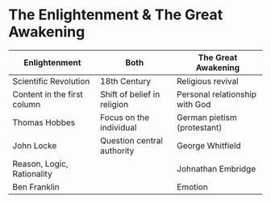 # The Enlightenment & The Great Awakening

Enlightenment | Both | The Great Awakening
------------ | ------------- | -------------
Scientific Revolution | 18th Century | Religious revival
Content in the first column | Shift of belief in religion | Personal relationship with God
Thomas Hobbes | Focus on the individual | German pietism (protestant)
John Locke | Question central authority | George Whitfield
Reason, Logic, Rationality | | Johnathan Embridge
Ben Franklin | | Emotion


